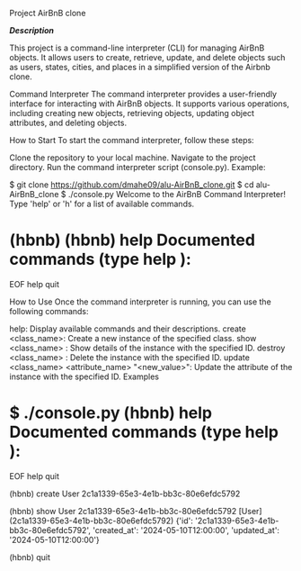 Project AirBnB clone

***Description***


This project is a command-line interpreter (CLI) for managing AirBnB objects. It allows users to create, retrieve, update, and delete objects such as users, states, cities, and places in a simplified version of the Airbnb clone.

Command Interpreter
The command interpreter provides a user-friendly interface for interacting with AirBnB objects. It supports various operations, including creating new objects, retrieving objects, updating object attributes, and deleting objects.

How to Start
To start the command interpreter, follow these steps:

Clone the repository to your local machine.
Navigate to the project directory.
Run the command interpreter script (console.py).
Example:


$ git clone https://github.com/dmahe09/alu-AirBnB_clone.git
$ cd alu-AirBnB_clone
$ ./console.py
Welcome to the AirBnB Command Interpreter!
Type 'help' or 'h' for a list of available commands.

(hbnb)
(hbnb) help
Documented commands (type help <topic>):
========================================
EOF  help  quit

How to Use
Once the command interpreter is running, you can use the following commands:

help: Display available commands and their descriptions.
create <class_name>: Create a new instance of the specified class.
show <class_name> <id>: Show details of the instance with the specified ID.
destroy <class_name> <id>: Delete the instance with the specified ID.
update <class_name> <id> <attribute_name> "<new_value>": Update the attribute of the instance with the specified ID.
Examples

$ ./console.py
(hbnb) help
Documented commands (type help <topic>):
========================================
EOF  help  quit

(hbnb) create User
2c1a1339-65e3-4e1b-bb3c-80e6efdc5792

(hbnb) show User 2c1a1339-65e3-4e1b-bb3c-80e6efdc5792
[User] (2c1a1339-65e3-4e1b-bb3c-80e6efdc5792) {'id': '2c1a1339-65e3-4e1b-bb3c-80e6efdc5792', 'created_at': '2024-05-10T12:00:00', 'updated_at': '2024-05-10T12:00:00'}

(hbnb) quit


